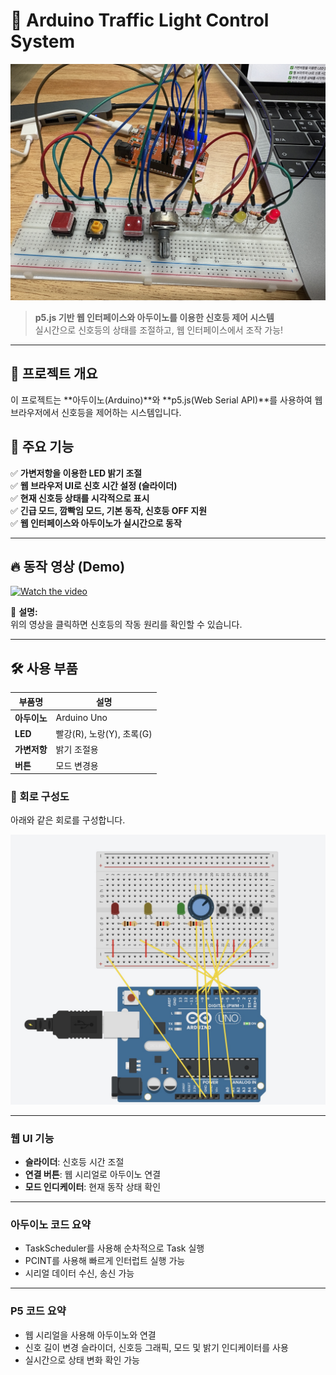 # 🚦 Arduino Traffic Light Control System
![Project Thumbnail](IMG_0549.JPG)

> **p5.js 기반 웹 인터페이스와 아두이노를 이용한 신호등 제어 시스템**  
> 실시간으로 신호등의 상태를 조절하고, 웹 인터페이스에서 조작 가능!

---

## 📌 프로젝트 개요
이 프로젝트는 **아두이노(Arduino)**와 **p5.js(Web Serial API)**를 사용하여 웹 브라우저에서 신호등을 제어하는 시스템입니다.

## 🎯 주요 기능
✅ **가변저항을 이용한 LED 밝기 조절**  
✅ **웹 브라우저 UI로 신호 시간 설정 (슬라이더)**  
✅ **현재 신호등 상태를 시각적으로 표시**  
✅ **긴급 모드, 깜빡임 모드, 기본 동작, 신호등 OFF 지원**  
✅ **웹 인터페이스와 아두이노가 실시간으로 동작**

---

## 🔥 동작 영상 (Demo)
[![Watch the video](docs/demo-thumbnail.png)]((https://youtu.be/T4jTqlzCSbk))

📢 **설명:**  
위의 영상을 클릭하면 신호등의 작동 원리를 확인할 수 있습니다.

---

## 🛠️ 사용 부품
| 부품명 | 설명 |
|--------|--------|
| **아두이노** | Arduino Uno |
| **LED** | 빨강(R), 노랑(Y), 초록(G) |
| **가변저항** | 밝기 조절용 |
| **버튼** | 모드 변경용 |

### **🔧 회로 구성도**
아래와 같은 회로를 구성합니다.

![회로도](856D966A-9938-4297-B886-14F94831BE54.jpeg)

---
###  **웹 UI 기능**
- **슬라이더**: 신호등 시간 조절
- **연결 버튼**: 웹 시리얼로 아두이노 연결
- **모드 인디케이터**: 현재 동작 상태 확인

---
### **아두이노 코드 요약**
- TaskScheduler를 사용해 순차적으로 Task 실행
- PCINT를 사용해 빠르게 인터럽트 실행 가능
- 시리얼 데이터 수신, 송신 가능

---
### **P5 코드 요약**
- 웹 시리얼을 사용해 아두이노와 연결
- 신호 길이 변경 슬라이더, 신호등 그래픽, 모드 및 밝기 인디케이터를 사용
- 실시간으로 상태 변화 확인 가능

